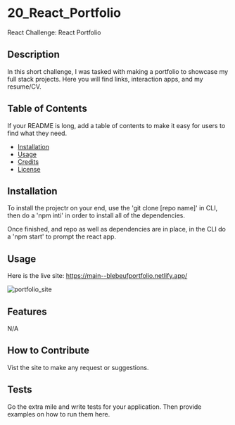 # 20_React_Portfolio
React Challenge: React Portfolio

## Description

In this short challenge, I was tasked with making a portfolio to showcase my full stack projects. Here you will find links, interaction apps, and my resume/CV. 

## Table of Contents

If your README is long, add a table of contents to make it easy for users to find what they need.

- [Installation](#installation)
- [Usage](#usage)
- [Credits](#credits)
- [License](#license)

## Installation

To install the projectr on your end, use the 'git clone [repo name]' in CLI, then do a 'npm inti' in order to install all of the dependencies. 

Once finished, and repo as well as dependencies are in place, in the CLI do a 'npm start' to prompt the react app.

## Usage

Here is the live site: https://main--blebeufportfolio.netlify.app/

![portfolio_site](https://github.com/blebeuf/20_React_Portfolio/assets/23405383/7578011f-7cdf-4f8c-bdc3-9db4db797b20)

## Features

N/A

## How to Contribute

Vist the site to make any request or suggestions.

## Tests

Go the extra mile and write tests for your application. Then provide examples on how to run them here.
